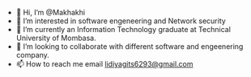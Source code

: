 - 👋 Hi, I’m @Makhakhi
- 👀 I’m interested in software engeneering and Network security
- 🌱 I’m currently an Information Technology graduate at Technical University of Mombasa.
- 💞️ I’m looking to collaborate with different software and engeenering company.
- 📫 How to reach me email lidiyagits6293@gmail.com

<!---
Makhakhi/Makhakhi is a ✨ special ✨ repository because its `README.md` (this file) appears on your GitHub profile.
You can click the Preview link to take a look at your changes.
--->
